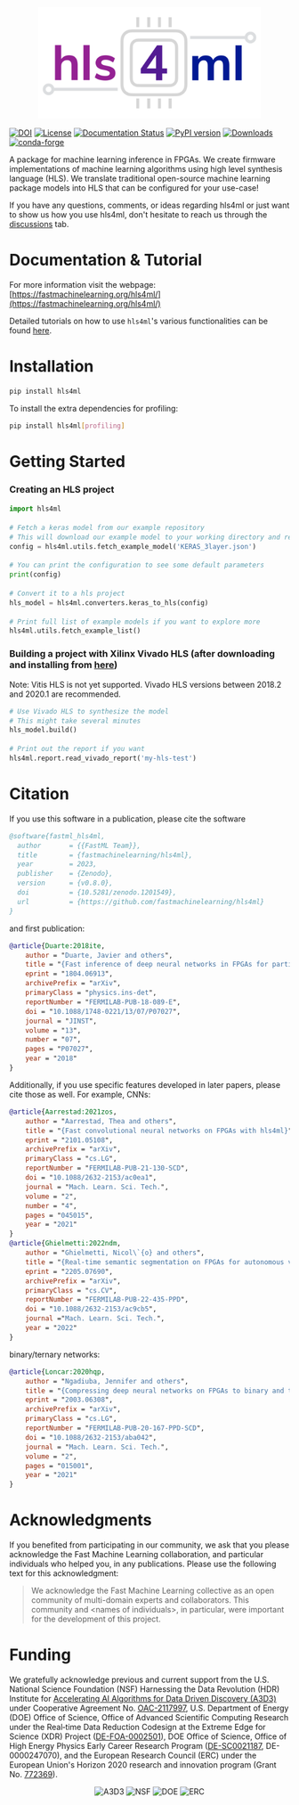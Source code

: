 <p align="center">
   <img src="https://github.com/fastmachinelearning/fastmachinelearning.github.io/raw/master/images/hls4ml_logo.svg" alt="hls4ml" width="400"/>
</p>

[![DOI](https://zenodo.org/badge/108329371.svg)](https://zenodo.org/badge/latestdoi/108329371)
[![License](https://img.shields.io/badge/License-Apache_2.0-red.svg)](https://opensource.org/licenses/Apache-2.0)
[![Documentation Status](https://github.com/fastmachinelearning/hls4ml/actions/workflows/build-sphinx.yml/badge.svg)](https://fastmachinelearning.org/hls4ml)
[![PyPI version](https://badge.fury.io/py/hls4ml.svg)](https://badge.fury.io/py/hls4ml)
[![Downloads](https://static.pepy.tech/personalized-badge/hls4ml?period=total&units=international_system&left_color=grey&right_color=orange&left_text=Downloads)](https://pepy.tech/project/hls4ml)
<a href="https://anaconda.org/conda-forge/hls4ml/"><img alt="conda-forge" src="https://img.shields.io/conda/dn/conda-forge/hls4ml.svg?label=conda-forge"></a>

A package for machine learning inference in FPGAs. We create firmware implementations of machine learning algorithms using high level synthesis language (HLS). We translate traditional open-source machine learning package models into HLS that can be configured for your use-case!

If you have any questions, comments, or ideas regarding hls4ml or just want to show us how you use hls4ml, don't hesitate to reach us through the [discussions](https://github.com/fastmachinelearning/hls4ml/discussions) tab.

# Documentation & Tutorial

For more information visit the webpage: [https://fastmachinelearning.org/hls4ml/](https://fastmachinelearning.org/hls4ml/)

Detailed tutorials on how to use `hls4ml`'s various functionalities can be found [here](https://github.com/hls-fpga-machine-learning/hls4ml-tutorial).

# Installation
```bash
pip install hls4ml
```

To install the extra dependencies for profiling:

```bash
pip install hls4ml[profiling]
```

# Getting Started
### Creating an HLS project
```Python
import hls4ml

# Fetch a keras model from our example repository
# This will download our example model to your working directory and return an example configuration file
config = hls4ml.utils.fetch_example_model('KERAS_3layer.json')

# You can print the configuration to see some default parameters
print(config)

# Convert it to a hls project
hls_model = hls4ml.converters.keras_to_hls(config)

# Print full list of example models if you want to explore more
hls4ml.utils.fetch_example_list()
```

### Building a project with Xilinx Vivado HLS (after downloading and installing from [here](https://www.xilinx.com/products/design-tools/vivado/integration/esl-design.html))
Note: Vitis HLS is not yet supported. Vivado HLS versions between 2018.2 and 2020.1 are recommended.

```Python
# Use Vivado HLS to synthesize the model
# This might take several minutes
hls_model.build()

# Print out the report if you want
hls4ml.report.read_vivado_report('my-hls-test')
```

# Citation
If you use this software in a publication, please cite the software
```bibtex
@software{fastml_hls4ml,
  author       = {{FastML Team}},
  title        = {fastmachinelearning/hls4ml},
  year         = 2023,
  publisher    = {Zenodo},
  version      = {v0.8.0},
  doi          = {10.5281/zenodo.1201549},
  url          = {https://github.com/fastmachinelearning/hls4ml}
}
```
and first publication:
```bibtex
@article{Duarte:2018ite,
    author = "Duarte, Javier and others",
    title = "{Fast inference of deep neural networks in FPGAs for particle physics}",
    eprint = "1804.06913",
    archivePrefix = "arXiv",
    primaryClass = "physics.ins-det",
    reportNumber = "FERMILAB-PUB-18-089-E",
    doi = "10.1088/1748-0221/13/07/P07027",
    journal = "JINST",
    volume = "13",
    number = "07",
    pages = "P07027",
    year = "2018"
}
```
Additionally, if you use specific features developed in later papers, please cite those as well. For example, CNNs:
```bibtex
@article{Aarrestad:2021zos,
    author = "Aarrestad, Thea and others",
    title = "{Fast convolutional neural networks on FPGAs with hls4ml}",
    eprint = "2101.05108",
    archivePrefix = "arXiv",
    primaryClass = "cs.LG",
    reportNumber = "FERMILAB-PUB-21-130-SCD",
    doi = "10.1088/2632-2153/ac0ea1",
    journal = "Mach. Learn. Sci. Tech.",
    volume = "2",
    number = "4",
    pages = "045015",
    year = "2021"
}
@article{Ghielmetti:2022ndm,
    author = "Ghielmetti, Nicol\`{o} and others",
    title = "{Real-time semantic segmentation on FPGAs for autonomous vehicles with hls4ml}",
    eprint = "2205.07690",
    archivePrefix = "arXiv",
    primaryClass = "cs.CV",
    reportNumber = "FERMILAB-PUB-22-435-PPD",
    doi = "10.1088/2632-2153/ac9cb5",
    journal ="Mach. Learn. Sci. Tech.",
    year = "2022"
}
```
binary/ternary networks:
```bibtex
@article{Loncar:2020hqp,
    author = "Ngadiuba, Jennifer and others",
    title = "{Compressing deep neural networks on FPGAs to binary and ternary precision with HLS4ML}",
    eprint = "2003.06308",
    archivePrefix = "arXiv",
    primaryClass = "cs.LG",
    reportNumber = "FERMILAB-PUB-20-167-PPD-SCD",
    doi = "10.1088/2632-2153/aba042",
    journal = "Mach. Learn. Sci. Tech.",
    volume = "2",
    pages = "015001",
    year = "2021"
}
```

# Acknowledgments
If you benefited from participating in our community, we ask that you please acknowledge the Fast Machine Learning collaboration, and particular individuals who helped you, in any publications.
Please use the following text for this acknowledgment:
  > We acknowledge the Fast Machine Learning collective as an open community of multi-domain experts and collaborators. This community and \<names of individuals\>, in particular, were important for the development of this project.

# Funding
We gratefully acknowledge previous and current support from the U.S. National Science Foundation (NSF) Harnessing the Data Revolution (HDR) Institute for <a href="https://a3d3.ai">Accelerating AI Algorithms for Data Driven Discovery (A3D3)</a> under Cooperative Agreement No. <a href="https://www.nsf.gov/awardsearch/showAward?AWD_ID=2117997">OAC-2117997</a>, U.S. Department of Energy (DOE) Office of Science, Office of Advanced Scientific Computing Research under the Real‐time Data Reduction Codesign at the Extreme Edge for Science (XDR) Project (<a href="https://science.osti.gov/-/media/grants/pdf/foas/2021/SC_FOA_0002501.pdf">DE-FOA-0002501</a>), DOE Office of Science, Office of High Energy Physics Early Career Research Program (<a href="https://pamspublic.science.energy.gov/WebPAMSExternal/Interface/Common/ViewPublicAbstract.aspx?rv=df0ae4ab-a46e-481a-9acc-3856b6b041e5&rtc=24&PRoleId=10">DE-SC0021187</a>, DE-0000247070), and the European Research Council (ERC) under the European Union's Horizon 2020 research and innovation program (Grant No. <a href="https://doi.org/10.3030/772369">772369</a>).

<p align="center">
<img src="https://github.com/fastmachinelearning/hls4ml/assets/29201053/bd1217d4-9930-47b7-8917-ad3fc430c75d" alt="A3D3" width="130"/>
<img src="https://github.com/fastmachinelearning/hls4ml/assets/4932543/16e77374-9829-40a8-800e-8d12018a7cb3" alt="NSF" width="130"/>
<img src="https://github.com/fastmachinelearning/hls4ml/assets/4932543/de6ca6ea-4d1c-4c56-9d93-f759914bbbf9" alt="DOE" width="130"/>
<img src="https://github.com/fastmachinelearning/hls4ml/assets/4932543/7a369971-a381-4bb8-932a-7162b173cbac" alt="ERC" width="130"/>
</p>
